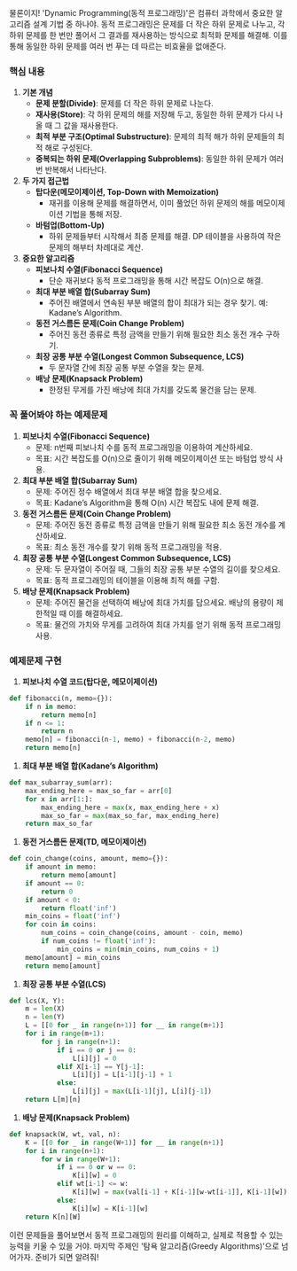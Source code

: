 물론이지! 'Dynamic Programming(동적 프로그래밍)'은 컴퓨터 과학에서 중요한 알고리즘 설계 기법 중 하나야. 동적 프로그래밍은 문제를 더 작은 하위 문제로 나누고, 각 하위 문제를 한 번만 풀어서 그 결과를 재사용하는 방식으로 최적화 문제를 해결해. 이를 통해 동일한 하위 문제를 여러 번 푸는 데 따르는 비효율을 없애준다.
### 핵심 내용
1. **기본 개념**
    - **문제 분할(Divide)**: 문제를 더 작은 하위 문제로 나눈다.
    - **재사용(Store)**: 각 하위 문제의 해를 저장해 두고, 동일한 하위 문제가 다시 나올 때 그 값을 재사용한다.
    - **최적 부분 구조(Optimal Substructure)**: 문제의 최적 해가 하위 문제들의 최적 해로 구성된다.
    - **중복되는 하위 문제(Overlapping Subproblems)**: 동일한 하위 문제가 여러 번 반복해서 나타난다.
2. **두 가지 접근법**
    - **탑다운(메모이제이션, Top-Down with Memoization)**
        - 재귀를 이용해 문제를 해결하면서, 이미 풀었던 하위 문제의 해를 메모이제이션 기법을 통해 저장.
    - **바텀업(Bottom-Up)**
        - 하위 문제들부터 시작해서 최종 문제를 해결. DP 테이블을 사용하여 작은 문제의 해부터 차례대로 계산.
3. **중요한 알고리즘**
    - **피보나치 수열(Fibonacci Sequence)**
        - 단순 재귀보다 동적 프로그래밍을 통해 시간 복잡도 O(n)으로 해결.
    - **최대 부분 배열 합(Subarray Sum)**
        - 주어진 배열에서 연속된 부분 배열의 합이 최대가 되는 경우 찾기. 예: Kadane’s Algorithm.
    - **동전 거스름돈 문제(Coin Change Problem)**
        - 주어진 동전 종류로 특정 금액을 만들기 위해 필요한 최소 동전 개수 구하기.
    - **최장 공통 부분 수열(Longest Common Subsequence, LCS)**
        - 두 문자열 간에 최장 공통 부분 수열을 찾는 문제.
    - **배낭 문제(Knapsack Problem)**
        - 한정된 무게를 가진 배낭에 최대 가치를 갖도록 물건을 담는 문제.
### 꼭 풀어봐야 하는 예제문제
1. **피보나치 수열(Fibonacci Sequence)**
    - 문제: n번째 피보나치 수를 동적 프로그래밍을 이용하여 계산하세요.
    - 목표: 시간 복잡도를 O(n)으로 줄이기 위해 메모이제이션 또는 바텀업 방식 사용.
2. **최대 부분 배열 합(Subarray Sum)**
    - 문제: 주어진 정수 배열에서 최대 부분 배열 합을 찾으세요.
    - 목표: Kadane’s Algorithm을 통해 O(n) 시간 복잡도 내에 문제 해결.
3. **동전 거스름돈 문제(Coin Change Problem)**
    - 문제: 주어진 동전 종류로 특정 금액을 만들기 위해 필요한 최소 동전 개수를 계산하세요.
    - 목표: 최소 동전 개수를 찾기 위해 동적 프로그래밍을 적용.
4. **최장 공통 부분 수열(Longest Common Subsequence, LCS)**
    - 문제: 두 문자열이 주어질 때, 그들의 최장 공통 부분 수열의 길이를 찾으세요.
    - 목표: 동적 프로그래밍의 테이블을 이용해 최적 해를 구함.
5. **배낭 문제(Knapsack Problem)**
    - 문제: 주어진 물건을 선택하여 배낭에 최대 가치를 담으세요. 배낭의 용량이 제한적일 때 이를 해결하세요.
    - 목표: 물건의 가치와 무게를 고려하여 최대 가치를 얻기 위해 동적 프로그래밍 사용.
### 예제문제 구현
1. **피보나치 수열 코드(탑다운, 메모이제이션)**
```Python
def fibonacci(n, memo={}):
    if n in memo:
        return memo[n]
    if n <= 1:
        return n
    memo[n] = fibonacci(n-1, memo) + fibonacci(n-2, memo)
    return memo[n]
```
1. **최대 부분 배열 합(Kadane’s Algorithm)**
```Python
def max_subarray_sum(arr):
    max_ending_here = max_so_far = arr[0]
    for x in arr[1:]:
        max_ending_here = max(x, max_ending_here + x)
        max_so_far = max(max_so_far, max_ending_here)
    return max_so_far
```
1. **동전 거스름돈 문제(TD, 메모이제이션)**
```Python
def coin_change(coins, amount, memo={}):
    if amount in memo:
        return memo[amount]
    if amount == 0:
        return 0
    if amount < 0:
        return float('inf')
    min_coins = float('inf')
    for coin in coins:
        num_coins = coin_change(coins, amount - coin, memo)
        if num_coins != float('inf'):
            min_coins = min(min_coins, num_coins + 1)
    memo[amount] = min_coins
    return memo[amount]
```
1. **최장 공통 부분 수열(LCS)**
```Python
def lcs(X, Y):
    m = len(X)
    n = len(Y)
    L = [[0 for _ in range(n+1)] for __ in range(m+1)]
    for i in range(m+1):
        for j in range(n+1):
            if i == 0 or j == 0:
                L[i][j] = 0
            elif X[i-1] == Y[j-1]:
                L[i][j] = L[i-1][j-1] + 1
            else:
                L[i][j] = max(L[i-1][j], L[i][j-1])
    return L[m][n]
```
1. **배낭 문제(Knapsack Problem)**
```Python
def knapsack(W, wt, val, n):
    K = [[0 for _ in range(W+1)] for __ in range(n+1)]
    for i in range(n+1):
        for w in range(W+1):
            if i == 0 or w == 0:
                K[i][w] = 0
            elif wt[i-1] <= w:
                K[i][w] = max(val[i-1] + K[i-1][w-wt[i-1]], K[i-1][w])
            else:
                K[i][w] = K[i-1][w]
    return K[n][W]
```
이런 문제들을 풀어보면서 동적 프로그래밍의 원리를 이해하고, 실제로 적용할 수 있는 능력을 키울 수 있을 거야. 마지막 주제인 '탐욕 알고리즘(Greedy Algorithms)'으로 넘어가자. 준비가 되면 알려줘!
